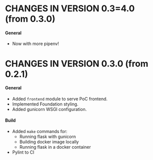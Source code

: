 CHANGES IN VERSION 0.3=4.0 (from 0.3.0)
===================================

#### General
* Now with more pipenv!

CHANGES IN VERSION 0.3.0 (from 0.2.1)
===================================

#### General
* Added `frontend` module to serve PoC frontend.
* Implemented Foundation styling.
* Added gunicorn WSGI configuration.

#### Build
* Added `make` commands for:
    * Running flask with gunicorn
    * Building docker image locally
    * Running flask in a docker container
* Pylint to CI